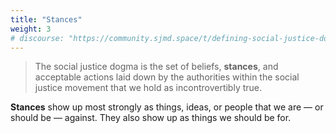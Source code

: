```yaml
---
title: "Stances"
weight: 3
# discourse: "https://community.sjmd.space/t/defining-social-justice-dogma"
---
```


> The social justice dogma is the set of beliefs, **stances**, and acceptable actions laid down by the authorities within the social justice movement that we hold as incontrovertibly true.

**Stances** show up most strongly as things, ideas, or people that we are — or should be — against. They also show up as things we should be for.
